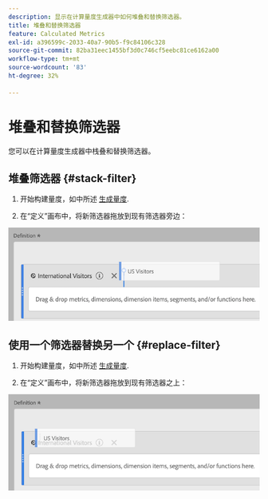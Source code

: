 ```yaml
---
description: 显示在计算量度生成器中如何堆叠和替换筛选器。
title: 堆叠和替换筛选器
feature: Calculated Metrics
exl-id: a396599c-2033-40a7-90b5-f9c84106c328
source-git-commit: 82ba31eec1455bf3d0c746cf5eebc81ce6162a00
workflow-type: tm+mt
source-wordcount: '83'
ht-degree: 32%

---
```


# 堆叠和替换筛选器

您可以在计算量度生成器中栈叠和替换筛选器。

## 堆叠筛选器 {#stack-filter}

1. 开始构建量度，如中所述 [生成量度](/help/components/calc-metrics/cm-workflow/cm-build-metrics.md).

1. 在“定义”画布中，将新筛选器拖放到现有筛选器旁边：

![](assets/cm_stack_seg.png)

## 使用一个筛选器替换另一个 {#replace-filter}

1. 开始构建量度，如中所述 [生成量度](/help/components/calc-metrics/cm-workflow/cm-build-metrics.md).

1. 在“定义”画布中，将新筛选器拖放到现有筛选器之上：

![](assets/cm_replace_seg.png)
